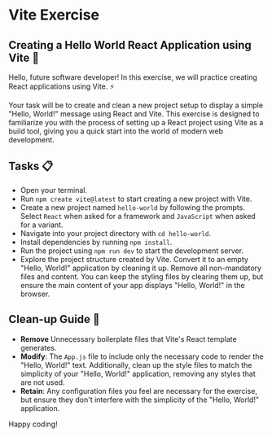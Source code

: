 # Vite Exercise

## Creating a Hello World React Application using Vite 👋

Hello, future software developer! In this exercise, we will practice creating React applications using Vite. ⚡️

Your task will be to create and clean a new project setup to display a simple "Hello, World!" message using React and Vite. This exercise is designed to familiarize you with the process of setting up a React project using Vite as a build tool, giving you a quick start into the world of modern web development.

## Tasks 📋

- Open your terminal.
- Run `npm create vite@latest` to start creating a new project with Vite.
- Create a new project named `hello-world` by following the prompts. Select `React` when asked for a framework and `JavaScript` when asked for a variant.
- Navigate into your project directory with `cd hello-world`.
- Install dependencies by running `npm install`.
- Run the project using `npm run dev` to start the development server.
- Explore the project structure created by Vite. Convert it to an empty "Hello, World!" application by cleaning it up. Remove all non-mandatory files and content. You can keep the styling files by clearing them up, but ensure the main content of your app displays "Hello, World!" in the browser.

## Clean-up Guide 🧹

- **Remove** Unnecessary boilerplate files that Vite's React template generates.
- **Modify**: The `App.js` file to include only the necessary code to render the "Hello, World!" text. Additionally, clean up the style files to match the simplicity of your "Hello, World!" application, removing any styles that are not used.
- **Retain**: Any configuration files you feel are necessary for the exercise, but ensure they don't interfere with the simplicity of the "Hello, World!" application.

Happy coding!

